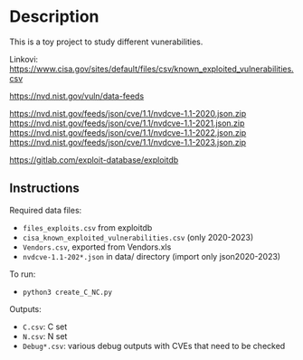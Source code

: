 # Description

This is a toy project to study different vunerabilities. 

Linkovi:
https://www.cisa.gov/sites/default/files/csv/known_exploited_vulnerabilities.csv

https://nvd.nist.gov/vuln/data-feeds

https://nvd.nist.gov/feeds/json/cve/1.1/nvdcve-1.1-2020.json.zip
https://nvd.nist.gov/feeds/json/cve/1.1/nvdcve-1.1-2021.json.zip
https://nvd.nist.gov/feeds/json/cve/1.1/nvdcve-1.1-2022.json.zip
https://nvd.nist.gov/feeds/json/cve/1.1/nvdcve-1.1-2023.json.zip


https://gitlab.com/exploit-database/exploitdb



## Instructions

Required data files:
- `files_exploits.csv` from exploitdb
- `cisa_known_exploited_vulnerabilities.csv` (only 2020-2023)
- `Vendors.csv`, exported from Vendors.xls
- `nvdcve-1.1-202*.json` in data/ directory (import only json2020-2023)

To run:
- `python3 create_C_NC.py`

Outputs:
- `C.csv`: C set
- `N.csv`: N set
- `Debug*.csv`: various debug outputs with CVEs that need to be checked

